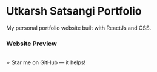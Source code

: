 # Utkarsh Satsangi Portfolio
My personal portfolio website built with ReactJs and CSS.


### Website Preview
<p align="center"> 
  <kbd>
    <a href="" target="_blank"><img src="">
  </a>
  </kbd>
</p>

:star: Star me on GitHub — it helps!
